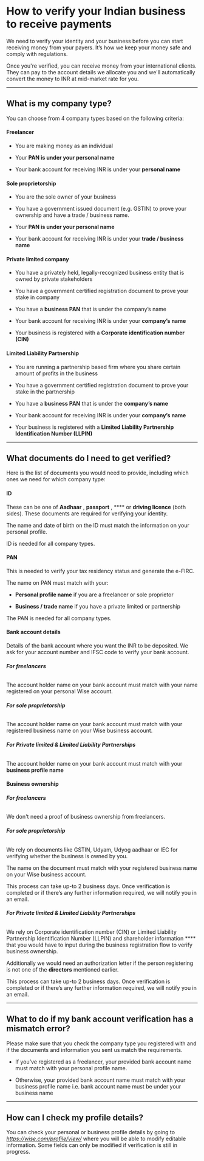 # How to verify your Indian business to receive payments

We need to verify your identity and your business before you can start receiving money from your payers. It’s how we keep your money safe and comply with regulations.

Once you're verified, you can receive money from your international clients. They can pay to the account details we allocate you and we'll automatically convert the money to INR at mid-market rate for you. 

* * *

## What is my company type?

You can choose from 4 company types based on the following criteria:

####  **Freelancer**

  * You are making money as an individual

  * Your **PAN is under your personal name**

  * Your bank account for receiving INR is under your **personal name**




####  **Sole proprietorship**

  * You are the sole owner of your business 

  * You have a government issued document (e.g. GSTIN) to prove your ownership and have a trade / business name.

  * Your **PAN is under your personal name**

  * Your bank account for receiving INR is under your **trade / business name**




####  **Private limited company**

  * You have a privately held, legally-recognized business entity that is owned by private stakeholders

  * You have a government certified registration document to prove your stake in company

  * You have a **business PAN** that is under the company’s name

  * Your bank account for receiving INR is under your **company’s name**

  * Your business is registered with a **Corporate identification number (CIN)**




####  **Limited Liability Partnership**

  * You are running a partnership based firm where you share certain amount of profits in the business

  * You have a government certified registration document to prove your stake in the partnership

  * You have a **business PAN** that is under the **company’s name**

  * Your bank account for receiving INR is under your **company’s name**

  * Your business is registered with a **Limited Liability Partnership Identification Number (LLPIN)**




* * *

## What documents do I need to get verified?

Here is the list of documents you would need to provide, including which ones we need for which company type:

####  **ID**

These can be one of **Aadhaar** , **passport** , **** or **driving licence** (both sides). These documents are required for verifying your identity.

The name and date of birth on the ID must match the information on your personal profile.

ID is needed for all company types.

####  **PAN**

This is needed to verify your tax residency status and generate the e-FIRC.

The name on PAN must match with your:

  *  **Personal profile name** if you are a freelancer or sole proprietor

  *  **Business / trade name** if you have a private limited or partnership




The PAN is needed for all company types.

####  **Bank account details**

Details of the bank account where you want the INR to be deposited. We ask for your account number and IFSC code to verify your bank account.

######  **For freelancers**

The account holder name on your bank account must match with your name registered on your personal Wise account.

######  **For sole proprietorship**

The account holder name on your bank account must match with your registered business name on your Wise business account.

######  **For Private limited & Limited Liability Partnerships**

The account holder name on your bank account must match with your **business profile name**

####  **Business ownership**

######  **For freelancers**

We don't need a proof of business ownership from freelancers.

######  **For sole proprietorship**

We rely on documents like GSTIN, Udyam, Udyog aadhaar or IEC for verifying whether the business is owned by you.

The name on the document must match with your registered business name on your Wise business account.

This process can take up-to 2 business days. Once verification is completed or if there’s any further information required, we will notify you in an email.

######  **For Private limited & Limited Liability Partnerships**

We rely on Corporate identification number (CIN) or Limited Liability Partnership Identification Number (LLPIN) and shareholder information **** that you would have to input during the business registration flow to verify business ownership.

Additionally we would need an authorization letter if the person registering is not one of the **directors** mentioned earlier.

This process can take up-to 2 business days. Once verification is completed or if there’s any further information required, we will notify you in an email.

* * *

## What to do if my bank account verification has a mismatch error?

Please make sure that you check the company type you registered with and if the documents and information you sent us match the requirements.

  * If you’ve registered as a freelancer, your provided bank account name must match with your personal profile name.

  * Otherwise, your provided bank account name must match with your business profile name i.e. bank account name must be under your business name




* * *

##  **How can I check my profile details?**

You can check your personal or business profile details by going to _https://wise.com/profile/view/_ where you will be able to modify editable information. Some fields can only be modified if verification is still in progress.